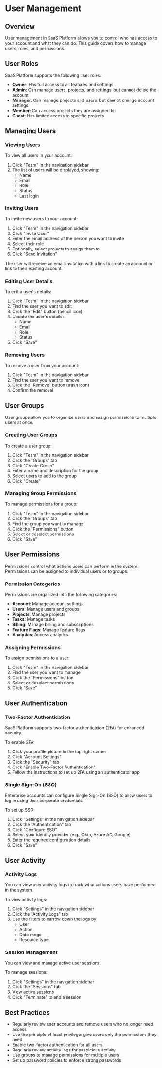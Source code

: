 # User Management

## Overview

User management in SaaS Platform allows you to control who has access to your account and what they can do. This guide covers how to manage users, roles, and permissions.

## User Roles

SaaS Platform supports the following user roles:

- **Owner**: Has full access to all features and settings
- **Admin**: Can manage users, projects, and settings, but cannot delete the account
- **Manager**: Can manage projects and users, but cannot change account settings
- **Member**: Can access projects they are assigned to
- **Guest**: Has limited access to specific projects

## Managing Users

### Viewing Users

To view all users in your account:

1. Click "Team" in the navigation sidebar
2. The list of users will be displayed, showing:
   - Name
   - Email
   - Role
   - Status
   - Last login

### Inviting Users

To invite new users to your account:

1. Click "Team" in the navigation sidebar
2. Click "Invite User"
3. Enter the email address of the person you want to invite
4. Select their role
5. Optionally, select projects to assign them to
6. Click "Send Invitation"

The user will receive an email invitation with a link to create an account or link to their existing account.

### Editing User Details

To edit a user's details:

1. Click "Team" in the navigation sidebar
2. Find the user you want to edit
3. Click the "Edit" button (pencil icon)
4. Update the user's details:
   - Name
   - Email
   - Role
   - Status
5. Click "Save"

### Removing Users

To remove a user from your account:

1. Click "Team" in the navigation sidebar
2. Find the user you want to remove
3. Click the "Remove" button (trash icon)
4. Confirm the removal

## User Groups

User groups allow you to organize users and assign permissions to multiple users at once.

### Creating User Groups

To create a user group:

1. Click "Team" in the navigation sidebar
2. Click the "Groups" tab
3. Click "Create Group"
4. Enter a name and description for the group
5. Select users to add to the group
6. Click "Create"

### Managing Group Permissions

To manage permissions for a group:

1. Click "Team" in the navigation sidebar
2. Click the "Groups" tab
3. Find the group you want to manage
4. Click the "Permissions" button
5. Select or deselect permissions
6. Click "Save"

## User Permissions

Permissions control what actions users can perform in the system. Permissions can be assigned to individual users or to groups.

### Permission Categories

Permissions are organized into the following categories:

- **Account**: Manage account settings
- **Users**: Manage users and groups
- **Projects**: Manage projects
- **Tasks**: Manage tasks
- **Billing**: Manage billing and subscriptions
- **Feature Flags**: Manage feature flags
- **Analytics**: Access analytics

### Assigning Permissions

To assign permissions to a user:

1. Click "Team" in the navigation sidebar
2. Find the user you want to manage
3. Click the "Permissions" button
4. Select or deselect permissions
5. Click "Save"

## User Authentication

### Two-Factor Authentication

SaaS Platform supports two-factor authentication (2FA) for enhanced security.

To enable 2FA:

1. Click your profile picture in the top right corner
2. Click "Account Settings"
3. Click the "Security" tab
4. Click "Enable Two-Factor Authentication"
5. Follow the instructions to set up 2FA using an authenticator app

### Single Sign-On (SSO)

Enterprise accounts can configure Single Sign-On (SSO) to allow users to log in using their corporate credentials.

To set up SSO:

1. Click "Settings" in the navigation sidebar
2. Click the "Authentication" tab
3. Click "Configure SSO"
4. Select your identity provider (e.g., Okta, Azure AD, Google)
5. Enter the required configuration details
6. Click "Save"

## User Activity

### Activity Logs

You can view user activity logs to track what actions users have performed in the system.

To view activity logs:

1. Click "Settings" in the navigation sidebar
2. Click the "Activity Logs" tab
3. Use the filters to narrow down the logs by:
   - User
   - Action
   - Date range
   - Resource type

### Session Management

You can view and manage active user sessions.

To manage sessions:

1. Click "Settings" in the navigation sidebar
2. Click the "Sessions" tab
3. View active sessions
4. Click "Terminate" to end a session

## Best Practices

- Regularly review user accounts and remove users who no longer need access
- Use the principle of least privilege: give users only the permissions they need
- Enable two-factor authentication for all users
- Regularly review activity logs for suspicious activity
- Use groups to manage permissions for multiple users
- Set up password policies to enforce strong passwords
